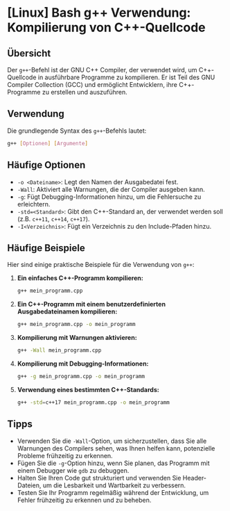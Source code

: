 # [Linux] Bash g++ Verwendung: Kompilierung von C++-Quellcode

## Übersicht
Der `g++`-Befehl ist der GNU C++ Compiler, der verwendet wird, um C++-Quellcode in ausführbare Programme zu kompilieren. Er ist Teil des GNU Compiler Collection (GCC) und ermöglicht Entwicklern, ihre C++-Programme zu erstellen und auszuführen.

## Verwendung
Die grundlegende Syntax des `g++`-Befehls lautet:

```bash
g++ [Optionen] [Argumente]
```

## Häufige Optionen
- `-o <Dateiname>`: Legt den Namen der Ausgabedatei fest.
- `-Wall`: Aktiviert alle Warnungen, die der Compiler ausgeben kann.
- `-g`: Fügt Debugging-Informationen hinzu, um die Fehlersuche zu erleichtern.
- `-std=<Standard>`: Gibt den C++-Standard an, der verwendet werden soll (z.B. `c++11`, `c++14`, `c++17`).
- `-I<Verzeichnis>`: Fügt ein Verzeichnis zu den Include-Pfaden hinzu.

## Häufige Beispiele
Hier sind einige praktische Beispiele für die Verwendung von `g++`:

1. **Ein einfaches C++-Programm kompilieren:**
   ```bash
   g++ mein_programm.cpp
   ```

2. **Ein C++-Programm mit einem benutzerdefinierten Ausgabedateinamen kompilieren:**
   ```bash
   g++ mein_programm.cpp -o mein_programm
   ```

3. **Kompilierung mit Warnungen aktivieren:**
   ```bash
   g++ -Wall mein_programm.cpp
   ```

4. **Kompilierung mit Debugging-Informationen:**
   ```bash
   g++ -g mein_programm.cpp -o mein_programm
   ```

5. **Verwendung eines bestimmten C++-Standards:**
   ```bash
   g++ -std=c++17 mein_programm.cpp -o mein_programm
   ```

## Tipps
- Verwenden Sie die `-Wall`-Option, um sicherzustellen, dass Sie alle Warnungen des Compilers sehen, was Ihnen helfen kann, potenzielle Probleme frühzeitig zu erkennen.
- Fügen Sie die `-g`-Option hinzu, wenn Sie planen, das Programm mit einem Debugger wie `gdb` zu debuggen.
- Halten Sie Ihren Code gut strukturiert und verwenden Sie Header-Dateien, um die Lesbarkeit und Wartbarkeit zu verbessern.
- Testen Sie Ihr Programm regelmäßig während der Entwicklung, um Fehler frühzeitig zu erkennen und zu beheben.